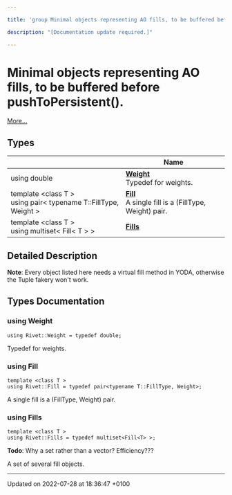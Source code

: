 ```yaml
---

title: 'group Minimal objects representing AO fills, to be buffered before pushToPersistent().'

description: "[Documentation update required.]"

---
```


# Minimal objects representing AO fills, to be buffered before pushToPersistent().

 [More...](#detailed-description)

## Types

|                | Name           |
| -------------- | -------------- |
| using double | **[Weight](/documentation/code/modules/group__aotuples/#using-weight)** <br>Typedef for weights.  |
| template <class T \> <br>using pair< typename T::FillType, Weight > | **[Fill](/documentation/code/modules/group__aotuples/#using-fill)** <br>A single fill is a (FillType, Weight) pair.  |
| template <class T \> <br>using multiset< Fill< T > > | **[Fills](/documentation/code/modules/group__aotuples/#using-fills)**  |

## Detailed Description


**Note**: Every object listed here needs a virtual fill method in YODA, otherwise the Tuple fakery won't work. 
## Types Documentation

### using Weight

```
using Rivet::Weight = typedef double;
```

Typedef for weights. 

### using Fill

```
template <class T >
using Rivet::Fill = typedef pair<typename T::FillType, Weight>;
```

A single fill is a (FillType, Weight) pair. 

### using Fills

```
template <class T >
using Rivet::Fills = typedef multiset<Fill<T> >;
```


**Todo**: Why a set rather than a vector? Efficiency??? 

A set of several fill objects. 







-------------------------------

Updated on 2022-07-28 at 18:36:47 +0100

